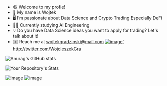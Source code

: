 
- 😃 Welcome to my profie! 
- 👋 My name is Wojtek
- 🖥️ I’m passionate about Data Science and Crypto Trading Especially DeFi
- 👨‍🎓 Currently studying AI Engineering
- 💡 Do you have Data Science ideas you want to apply for trading? Let's talk about it!
- ✉️ Reach me at wojtekgradzinski@mail.com   <a href='https://linkedin.com/in/wojciechgradzinski'>![image](https://img.shields.io/badge/LinkedIn-0077B5?style=for-the-badge&logo=linkedin&logoColor=white)'  http://twitter.com/WojcieszekGra



![Anurag's GitHub stats](https://github-readme-stats.vercel.app/api?username=wojtekgradzinski&show_icons=true&theme=radical)


![Your Repository's Stats](https://github-readme-stats.vercel.app/api/top-langs/?username=Tanu-N-Prabhu&theme=radical)




![image](https://img.shields.io/badge/Twitter-1DA1F2?style=for-the-badge&logo=twitter&logoColor=white)
![image](https://img.shields.io/badge/Gmail-D14836?style=for-the-badge&logo=gmail&logoColor=white)
